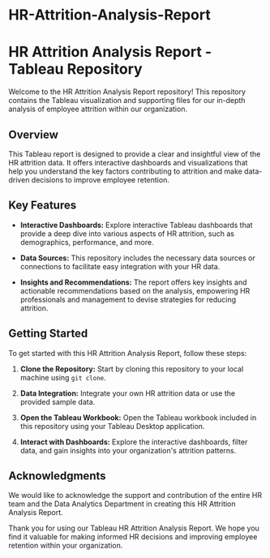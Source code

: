 # HR-Attrition-Analysis-Report

# HR Attrition Analysis Report - Tableau Repository

Welcome to the HR Attrition Analysis Report repository! This repository contains the Tableau visualization and supporting files for our in-depth analysis of employee attrition within our organization.

## Overview

This Tableau report is designed to provide a clear and insightful view of the HR attrition data. It offers interactive dashboards and visualizations that help you understand the key factors contributing to attrition and make data-driven decisions to improve employee retention.

## Key Features

- **Interactive Dashboards:** Explore interactive Tableau dashboards that provide a deep dive into various aspects of HR attrition, such as demographics, performance, and more.

- **Data Sources:** This repository includes the necessary data sources or connections to facilitate easy integration with your HR data.

- **Insights and Recommendations:** The report offers key insights and actionable recommendations based on the analysis, empowering HR professionals and management to devise strategies for reducing attrition.

## Getting Started

To get started with this HR Attrition Analysis Report, follow these steps:

1. **Clone the Repository:** Start by cloning this repository to your local machine using `git clone`.

2. **Data Integration:** Integrate your own HR attrition data or use the provided sample data.

3. **Open the Tableau Workbook:** Open the Tableau workbook included in this repository using your Tableau Desktop application.

4. **Interact with Dashboards:** Explore the interactive dashboards, filter data, and gain insights into your organization's attrition patterns.


## Acknowledgments

We would like to acknowledge the support and contribution of the entire HR team and the Data Analytics Department in creating this HR Attrition Analysis Report.

Thank you for using our Tableau HR Attrition Analysis Report. We hope you find it valuable for making informed HR decisions and improving employee retention within your organization.
